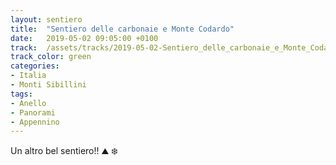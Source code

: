 ```yaml
---
layout: sentiero
title:  "Sentiero delle carbonaie e Monte Codardo"
date:   2019-05-02 09:05:00 +0100
track:  /assets/tracks/2019-05-02-Sentiero_delle_carbonaie_e_Monte_Codardo.gpx
track_color: green
categories:
- Italia
- Monti Sibillini
tags:
- Anello
- Panorami
- Appennino
---
```


Un altro bel sentiero!! :mountain: :snowflake: